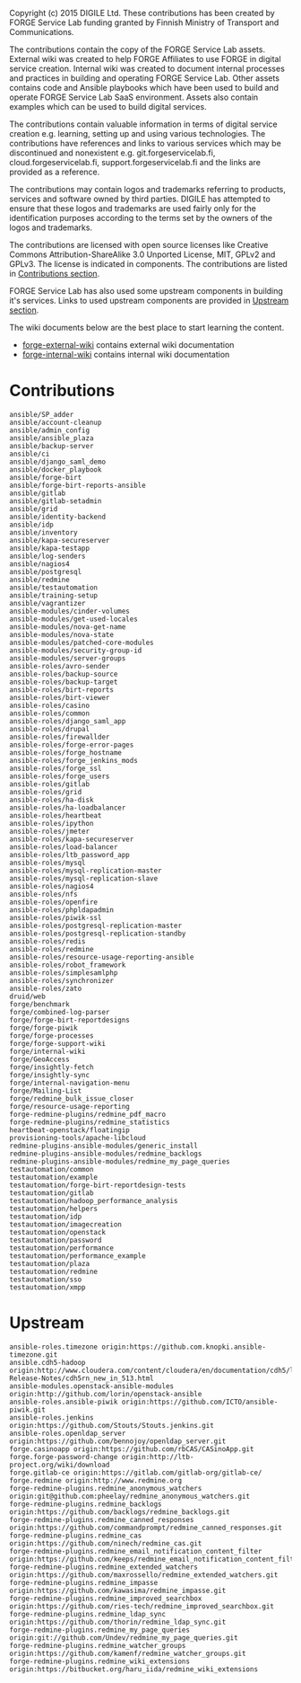 
Copyright (c) 2015 DIGILE Ltd.
These contributions has been created by FORGE Service Lab funding granted by Finnish Ministry of Transport and Communications.

The contributions contain the copy of the FORGE Service Lab assets. External wiki was created to help FORGE Affiliates to use FORGE in digital service creation. Internal wiki was created to document internal processes and practices in building and operating FORGE Service Lab. Other assets contains code and Ansible playbooks which have been used to build and operate FORGE Service Lab SaaS environment. Assets also contain examples which can be used to build digital services.

The contributions contain valuable information in terms of digital service creation e.g. learning, setting up and using various technologies. The contributions have references and links to various services which may be discontinued and nonexistent e.g. git.forgeservicelab.fi, cloud.forgeservicelab.fi, support.forgeservicelab.fi and the links are provided as a reference.

The contributions may contain logos and trademarks referring to products, services and software owned by third parties. DIGILE has attempted to ensure that these logos and trademarks are used fairly only for the identification purposes according to the terms set by the owners of the logos and trademarks.

The contributions are licensed with open source licenses like Creative Commons Attribution-ShareAlike 3.0 Unported License, MIT, GPLv2 and GPLv3. The license is indicated in components. The contributions are listed in [Contributions section](#contributions).

FORGE Service Lab has also used some upstream components in building it's services. Links to used upstream components are provided in [Upstream section](#upstream).

The wiki documents below are the best place to start learning the content.

- [forge-external-wiki](https://github.com/forgeservicelab/forge/forge-external-wiki) contains external wiki documentation
- [forge-internal-wiki](https://github.com/forgeservicelab/forge/forge-internal-wiki) contains internal wiki documentation


Contributions
========================================

	ansible/SP_adder
	ansible/account-cleanup
	ansible/admin_config
	ansible/ansible_plaza
	ansible/backup-server
	ansible/ci
	ansible/django_saml_demo
	ansible/docker_playbook
	ansible/forge-birt
	ansible/forge-birt-reports-ansible
	ansible/gitlab
	ansible/gitlab-setadmin
	ansible/grid
	ansible/identity-backend
	ansible/idp
	ansible/inventory
	ansible/kapa-secureserver 
	ansible/kapa-testapp
	ansible/log-senders
	ansible/nagios4
	ansible/postgresql
	ansible/redmine
	ansible/testautomation
	ansible/training-setup
	ansible/vagrantizer
	ansible-modules/cinder-volumes
	ansible-modules/get-used-locales
	ansible-modules/nova-get-name
	ansible-modules/nova-state
	ansible-modules/patched-core-modules 
	ansible-modules/security-group-id 
	ansible-modules/server-groups
	ansible-roles/avro-sender
	ansible-roles/backup-source
	ansible-roles/backup-target
	ansible-roles/birt-reports
	ansible-roles/birt-viewer
	ansible-roles/casino
	ansible-roles/common
	ansible-roles/django_saml_app
	ansible-roles/drupal
	ansible-roles/firewallder
	ansible-roles/forge-error-pages
	ansible-roles/forge_hostname
	ansible-roles/forge_jenkins_mods
	ansible-roles/forge_ssl
	ansible-roles/forge_users
	ansible-roles/gitlab
	ansible-roles/grid
	ansible-roles/ha-disk
	ansible-roles/ha-loadbalancer
	ansible-roles/heartbeat
	ansible-roles/ipython
	ansible-roles/jmeter
	ansible-roles/kapa-secureserver
	ansible-roles/load-balancer
	ansible-roles/ltb_password_app
	ansible-roles/mysql
	ansible-roles/mysql-replication-master
	ansible-roles/mysql-replication-slave
	ansible-roles/nagios4
	ansible-roles/nfs
	ansible-roles/openfire
	ansible-roles/phpldapadmin
	ansible-roles/piwik-ssl
	ansible-roles/postgresql-replication-master
	ansible-roles/postgresql-replication-standby
	ansible-roles/redis
	ansible-roles/redmine
	ansible-roles/resource-usage-reporting-ansible
	ansible-roles/robot_framework
	ansible-roles/simplesamlphp
	ansible-roles/synchronizer
	ansible-roles/zato
	druid/web
	forge/benchmark
	forge/combined-log-parser
	forge/forge-birt-reportdesigns
	forge/forge-piwik
	forge/forge-processes
	forge/forge-support-wiki
	forge/internal-wiki
	forge/GeoAccess
	forge/insightly-fetch
	forge/insightly-sync
	forge/internal-navigation-menu
	forge/Mailing-List
	forge/redmine_bulk_issue_closer
	forge/resource-usage-reporting
	forge-redmine-plugins/redmine_pdf_macro
	forge-redmine-plugins/redmine_statistics
	heartbeat-openstack/floatingip
	provisioning-tools/apache-libcloud
	redmine-plugins-ansible-modules/generic_install
	redmine-plugins-ansible-modules/redmine_backlogs
	redmine-plugins-ansible-modules/redmine_my_page_queries
	testautomation/common
	testautomation/example
	testautomation/forge-birt-reportdesign-tests
	testautomation/gitlab
	testautomation/hadoop_performance_analysis
	testautomation/helpers
	testautomation/idp
	testautomation/imagecreation
	testautomation/openstack
	testautomation/password
	testautomation/performance
	testautomation/performance_example
	testautomation/plaza
	testautomation/redmine
	testautomation/sso
	testautomation/xmpp

Upstream
========================================

	ansible-roles.timezone origin:https://github.com.knopki.ansible-timezone.git
	ansible.cdh5-hadoop origin:http://www.cloudera.com/content/cloudera/en/documentation/cdh5/latest/CDH5-Release-Notes/cdh5rn_new_in_513.html
	ansible-modules.openstack-ansible-modules origin:http://github.com/lorin/openstack-ansible
	ansible-roles.ansible-piwik origin:https://github.com/ICTO/ansible-piwik.git
	ansible-roles.jenkins origin:https://github.com/Stouts/Stouts.jenkins.git
	ansible-roles.openldap_server origin:https://github.com/bennojoy/openldap_server.git
	forge.casinoapp origin:https://github.com/rbCAS/CASinoApp.git
	forge.forge-password-change origin:http://ltb-project.org/wiki/download
	forge.gitlab-ce origin:https://gitlab.com/gitlab-org/gitlab-ce/
	forge.redmine origin:http://www.redmine.org
	forge-redmine-plugins.redmine_anonymous_watchers origin:git@github.com:pheelay/redmine_anonymous_watchers.git
	forge-redmine-plugins.redmine_backlogs origin:https://github.com/backlogs/redmine_backlogs.git
	forge-redmine-plugins.redmine_canned_responses origin:https://github.com/commandprompt/redmine_canned_responses.git
	forge-redmine-plugins.redmine_cas origin:https://github.com/ninech/redmine_cas.git
	forge-redmine-plugins.redmine_email_notification_content_filter origin:https://github.com/keeps/redmine_email_notification_content_filter.git
	forge-redmine-plugins.redmine_extended_watchers origin:https://github.com/maxrossello/redmine_extended_watchers.git
	forge-redmine-plugins.redmine_impasse origin:https://github.com/kawasima/redmine_impasse.git
	forge-redmine-plugins.redmine_improved_searchbox origin:https://github.com/ries-tech/redmine_improved_searchbox.git
	forge-redmine-plugins.redmine_ldap_sync origin:https://github.com/thorin/redmine_ldap_sync.git
	forge-redmine-plugins.redmine_my_page_queries origin:git://github.com/Undev/redmine_my_page_queries.git
	forge-redmine-plugins.redmine_watcher_groups origin:https://github.com/kamenf/redmine_watcher_groups.git
	forge-redmine-plugins.redmine_wiki_extensions origin:https://bitbucket.org/haru_iida/redmine_wiki_extensions
